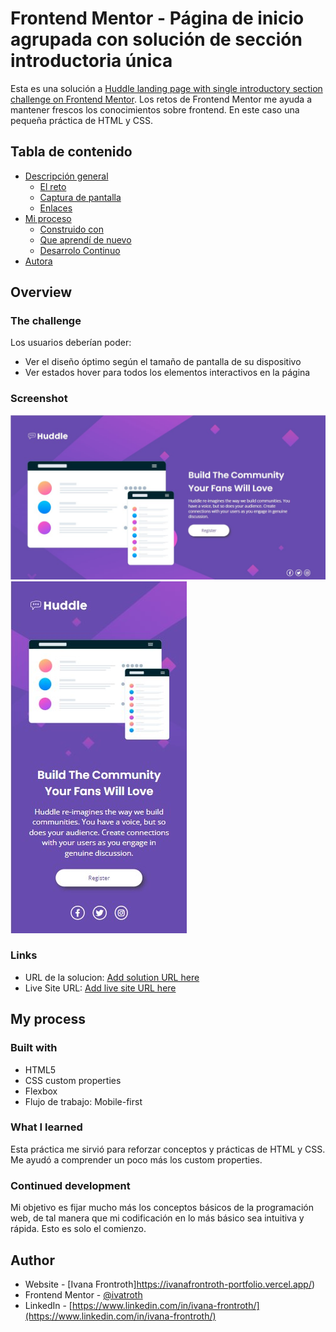 # Frontend Mentor - Página de inicio agrupada con solución de sección introductoria única

Esta es una solución a [Huddle landing page with single introductory section challenge on Frontend Mentor](https://www.frontendmentor.io/challenges/huddle-landing-page-with-a-single-introductory-section-B_2Wvxgi0). Los retos de Frontend Mentor me ayuda a mantener frescos los conocimientos sobre frontend. En este caso una pequeña práctica de HTML y CSS.

## Tabla de contenido

- [Descripción general](#overview)
  - [El reto](#the-challenge)
  - [Captura de pantalla](#screenshot)
  - [Enlaces](#links)
- [Mi proceso](#my-process)
  - [Construido con](#built-with)
  - [Que aprendí de nuevo](#what-i-learned)
  - [Desarrolo Continuo](#continued-development)
- [Autora](#author)

## Overview

### The challenge
Los usuarios deberían poder:

- Ver el diseño óptimo según el tamaño de pantalla de su dispositivo
- Ver estados hover para todos los elementos interactivos en la página

### Screenshot

![](./design/My-desktop-design.jpg)
![](./design/My-mobile-design2.jpg)

### Links

- URL de la solucion: [Add solution URL here](https://your-solution-url.com)
- Live Site URL: [Add live site URL here](https://your-live-site-url.com)

## My process

### Built with

- HTML5
- CSS custom properties
- Flexbox
- Flujo de trabajo: Mobile-first

### What I learned

Esta práctica me sirvió para reforzar conceptos y prácticas de HTML y CSS. Me ayudó a comprender un poco más los custom properties.

### Continued development

Mi objetivo es fijar mucho más los conceptos básicos de la programación web, de tal manera que mi codificación en lo más básico sea intuitiva y rápida. Esto es solo el comienzo.


## Author

- Website - [Ivana Frontroth]https://ivanafrontroth-portfolio.vercel.app/)
- Frontend Mentor - [@ivatroth](https://www.frontendmentor.io/profile/Ivatroth)
- LinkedIn - [https://www.linkedin.com/in/ivana-frontroth/](https://www.linkedin.com/in/ivana-frontroth/)


